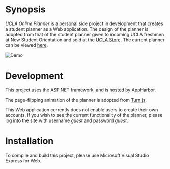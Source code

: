 # Synopsis

*UCLA Online Planner* is a personal side project in development that creates a student planner as a Web application. The design of the planner is adopted from that of the student planner given to incoming UCLA freshmen at New Student Orientation and sold at the <a href="http://shop.uclastore.com/" target="_blank">UCLA Store</a>. The current planner can be viewed <a href="http://uclastudentplanner.apphb.com/login.aspx" target="_blank">here</a>.

![Demo](hub/demo.gif "Planner demo")

# Development

This project uses the ASP.NET framework, and is hosted by AppHarbor.

The page-flipping animation of the planner is adopted from <a href="http://www.turnjs.com/" target="_blank">Turn.js</a>.

This Web application currently does not enable users to create their own accounts. If you wish to see the current functionality of the planner, please log into the site with username *guest* and password *guest*. 

# Installation

To compile and build this project, please use Microsoft Visual Studio Express for Web.
